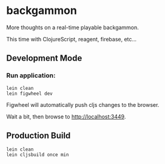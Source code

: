 # backgammon

More thoughts on a real-time playable backgammon.

This time with ClojureScript, reagent, firebase, etc...

## Development Mode

### Run application:

```
lein clean
lein figwheel dev
```

Figwheel will automatically push cljs changes to the browser.

Wait a bit, then browse to [http://localhost:3449](http://localhost:3449).

## Production Build

```
lein clean
lein cljsbuild once min
```
